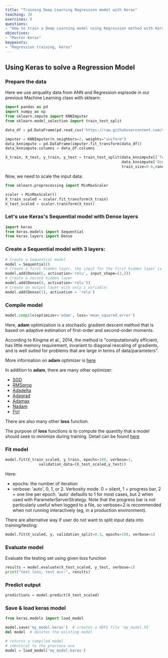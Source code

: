 ```yaml
---
title: "Training Deep Learning Regression model with Keras"
teaching: 20
exercises: 0
questions:
- "How to train a Deep Learning model using Regression method with Keras"
objectives:
- "Master Keras"
keypoints:
- "Regression training, keras"
---
```

## Using Keras to solve a Regression Model

### Prepare the data
Here we use airquality data from ANN and Regression espisode in our previous Machine Learning class with sklearn:

```python
import pandas as pd
import numpy as np
from sklearn.impute import KNNImputer
from sklearn.model_selection import train_test_split

data_df = pd.DataFrame(pd.read_csv('https://raw.githubusercontent.com/vuminhtue/Machine-Learning-Python/master/data/r_airquality.csv'))

imputer = KNNImputer(n_neighbors=2, weights="uniform")
data_knnimpute = pd.DataFrame(imputer.fit_transform(data_df))
data_knnimpute.columns = data_df.columns

X_train, X_test, y_train, y_test = train_test_split(data_knnimpute[['Temp','Wind','Solar.R']],
                                                    data_knnimpute['Ozone'],
                                                    train_size=0.6,random_state=123)
```

Now, we need to scale the input data:

```python
from sklearn.preprocessing import MinMaxScaler

scaler = MinMaxScaler()
X_train_scaled = scaler.fit_transform(X_train)
X_test_scaled = scaler.transform(X_test)
```

### Let's use Keras's Sequential model with Dense layers

```python
import keras
from keras.models import Sequential
from keras.layers import Dense
```

### Create a Sequential model with 3 layers:

```python
# Create a Sequential model
model = Sequential()
# Create a first hidden layer, the input for the first hidden layer is input layer which has 3 variables:
model.add(Dense(5, activation='relu', input_shape=(3,)))
# Create a second hidden layer
model.add(Dense(4, activation='relu'))
# Create an output layer with only 1 variable:
model.add(Dense(1), activation = 'relu')
```

### Compile model

```python
model.compile(optimizer='adam', loss='mean_squared_error')
```

Here, **adam** optimization is a stochastic gradient descent method that is based on adaptive estimation of first-order and second-order moments.

According to Kingma et al., 2014, the method is "computationally efficient, has little memory requirement, invariant to diagonal rescaling of gradients, and is well suited for problems that are large in terms of data/parameters".

More information on **adam** optimizer is [here](https://keras.io/api/optimizers/adam/)

In addition to **adam**, there are many other optimizer:
- [SGD](https://keras.io/api/optimizers/sgd)
- [RMSprop](https://keras.io/api/optimizers/rmsprop)
- [Adadelta](https://keras.io/api/optimizers/adadelta)
- [Adagrad](https://keras.io/api/optimizers/adagrad)
- [Adamax](https://keras.io/api/optimizers/adamax)
- [Nadam](https://keras.io/api/optimizers/nadam)
- [Ftrl](https://keras.io/api/optimizers/ftrl)

There are also many other **loss** function. 

The purpose of **loss** functions is to compute the quantity that a model should seek to minimize during training. Detail can be found [here](https://keras.io/api/losses/)

### Fit model

```python
model.fit(X_train_scaled, y_train, epochs=100, verbose=1,
               validation_data=(X_test_scaled,y_test))
```

Here: 
- epochs: the number of iteration 
- verbose: 'auto', 0, 1, or 2. Verbosity mode. 0 = silent, 1 = progress bar, 2 = one line per epoch. 'auto' defaults to 1 for most cases, but 2 when used with ParameterServerStrategy. Note that the progress bar is not particularly useful when logged to a file, so verbose=2 is recommended when not running interactively (eg, in a production environment).

There are alternative way if user do not want to split input data into training/testing:

```python
model.fit(X_scaled, y, validation_split=0.3, epochs=100, verbose=1)
```
 
### Evaluate model
Evaluate the testing set using given loss function
```python
results = model.evaluate(X_test_scaled, y_test, verbose=1)
print("test loss, test acc:", results)
```

### Predict output
```python
predictions = model.predict(X_test_scaled)
```

### Save & load keras model
```python
from keras.models import load_model

model.save('my_model.keras')  # creates a HDF5 file 'my_model.h5'
del model  # deletes the existing model

# returns a compiled model
# identical to the previous one
model = load_model('my_model.keras')
```
